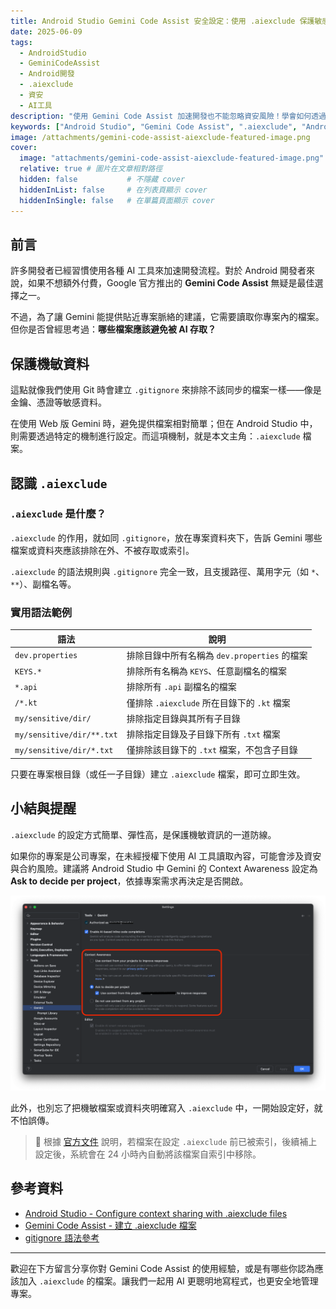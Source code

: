 ```yaml
---
title: Android Studio Gemini Code Assist 安全設定：使用 .aiexclude 保護敏感資料
date: 2025-06-09
tags:
  - AndroidStudio
  - GeminiCodeAssist
  - Android開發
  - .aiexclude
  - 資安
  - AI工具
description: "使用 Gemini Code Assist 加速開發也不能忽略資安風險！學會如何透過 .aiexclude 檔案排除機敏檔案，保護 Android Studio 專案中的敏感資料，並了解 Context Awareness 設定方式。"
keywords: ["Android Studio", "Gemini Code Assist", ".aiexclude", "Android 資安", "AI 工具", "Android 開發教學"]
image: /attachments/gemini-code-assist-aiexclude-featured-image.png
cover:
  image: "attachments/gemini-code-assist-aiexclude-featured-image.png"
  relative: true # 圖片在文章相對路徑
  hidden: false           # 不隱藏 cover
  hiddenInList: false     # 在列表頁顯示 cover
  hiddenInSingle: false   # 在單篇頁面顯示 cover
---
```


## 前言

許多開發者已經習慣使用各種 AI 工具來加速開發流程。對於 Android 開發者來說，如果不想額外付費，Google 官方推出的 **Gemini Code Assist** 無疑是最佳選擇之一。

不過，為了讓 Gemini 能提供貼近專案脈絡的建議，它需要讀取你專案內的檔案。但你是否曾經思考過：**哪些檔案應該避免被 AI 存取？**

## 保護機敏資料

這點就像我們使用 Git 時會建立 `.gitignore` 來排除不該同步的檔案一樣——像是金鑰、憑證等敏感資料。

在使用 Web 版 Gemini 時，避免提供檔案相對簡單；但在 Android Studio 中，則需要透過特定的機制進行設定。而這項機制，就是本文主角：`.aiexclude` 檔案。

## 認識 `.aiexclude`

###  `.aiexclude` 是什麼？

`.aiexclude` 的作用，就如同 `.gitignore`，放在專案資料夾下，告訴 Gemini 哪些檔案或資料夾應該排除在外、不被存取或索引。

`.aiexclude` 的語法規則與 `.gitignore` 完全一致，且支援路徑、萬用字元（如 `*`、`**`）、副檔名等。

### 實用語法範例

| 語法                       | 說明                                                                 |
|--------------------------|----------------------------------------------------------------------|
| `dev.properties`         | 排除目錄中所有名稱為 `dev.properties` 的檔案                         |
| `KEYS.*`                 | 排除所有名稱為 `KEYS`、任意副檔名的檔案                               |
| `*.api`                  | 排除所有 `.api` 副檔名的檔案                                         |
| `/*.kt`                  | 僅排除 `.aiexclude` 所在目錄下的 `.kt` 檔案                          |
| `my/sensitive/dir/`      | 排除指定目錄與其所有子目錄                                            |
| `my/sensitive/dir/**.txt`| 排除指定目錄及子目錄下所有 `.txt` 檔案                                |
| `my/sensitive/dir/*.txt` | 僅排除該目錄下的 `.txt` 檔案，不包含子目錄                            |

只要在專案根目錄（或任一子目錄）建立 `.aiexclude` 檔案，即可立即生效。

## 小結與提醒

`.aiexclude` 的設定方式簡單、彈性高，是保護機敏資訊的一道防線。

如果你的專案是公司專案，在未經授權下使用 AI 工具讀取內容，可能會涉及資安與合約風險。建議將 Android Studio 中 Gemini 的 Context Awareness 設定為 **Ask to decide per project**，依據專案需求再決定是否開啟。

![Android Studio Settings / Gemini / Context Awareness](attachments/android-studio-gemini-settings.png)

此外，也別忘了把機敏檔案或資料夾明確寫入 `.aiexclude` 中，一開始設定好，就不怕誤傳。

> 📌 根據 [官方文件](https://developers.google.com/gemini-code-assist/docs/create-aiexclude-file?hl=zh-tw) 說明，若檔案在設定 `.aiexclude` 前已被索引，後續補上設定後，系統會在 24 小時內自動將該檔案自索引中移除。

## 參考資料

- [Android Studio - Configure context sharing with .aiexclude files](https://developer.android.com/studio/preview/gemini/aiexclude)
- [Gemini Code Assist - 建立 .aiexclude 檔案](https://developers.google.com/gemini-code-assist/docs/create-aiexclude-file?hl=zh-tw)
- [gitignore 語法參考](https://git-scm.com/docs/gitignore)

---

歡迎在下方留言分享你對 Gemini Code Assist 的使用經驗，或是有哪些你認為應該加入 `.aiexclude` 的檔案。讓我們一起用 AI 更聰明地寫程式，也更安全地管理專案。
